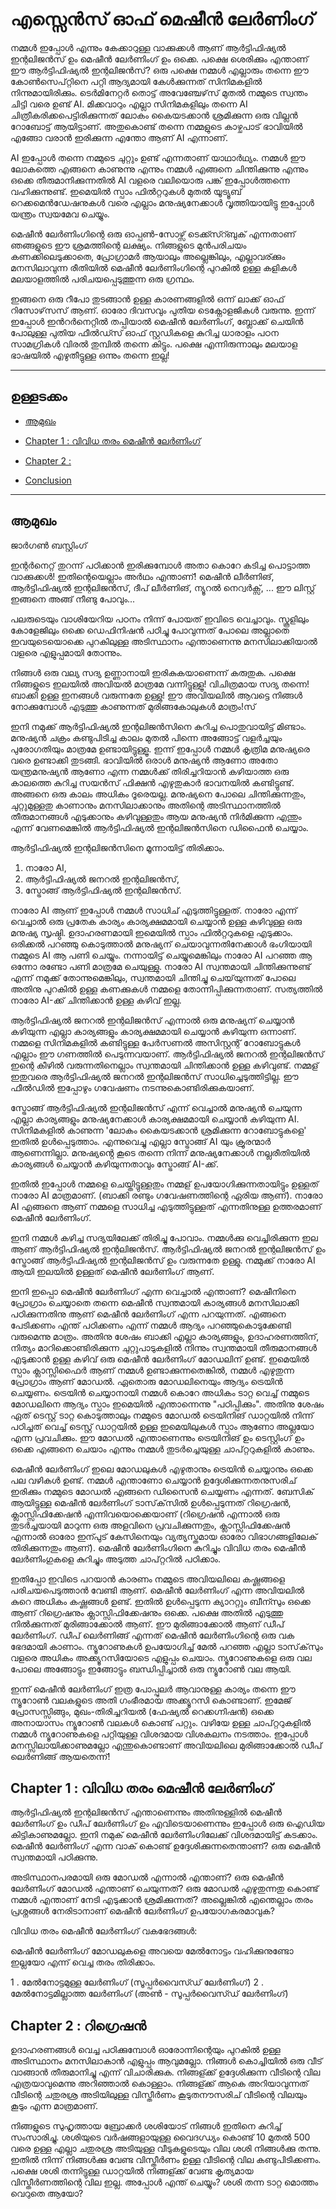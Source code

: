 # എസ്സെൻസ് ഓഫ് മെഷീൻ ലേർണിംഗ്    

നമ്മൾ ഇപ്പോൾ എന്നും കേക്കാറുള്ള വാക്കുക്കൾ ആണ് ആർട്ടിഫിഷ്യൽ ഇന്റലിജൻസ് ഉം മെഷീൻ ലേർണിംഗ് ഉം ഒക്കെ. പക്ഷെ ശെരിക്കും എന്താണ് ഈ ആർട്ടിഫിഷ്യൽ ഇന്റലിജൻസ്? ഒരു പക്ഷെ നമ്മൾ എല്ലാരും തന്നെ ഈ കോൺസെപ്റ്റിനെ പറ്റി ആദ്യമായി കേൾക്കുന്നത് സിനിമകളിൽ നിന്നുമായിരിക്കും. ടെർമിനേറ്റർ തൊട്ട് അവേഞ്ചേഴ്‌സ് മുതൽ നമ്മുടെ സ്വന്തം ചിട്ടി വരെ ഉണ്ട് AI. മിക്കവാറും എല്ലാ സിനിമകളിലും തന്നെ AI ചിത്രീകരിക്കപെട്ടിരിക്കുന്നത് ലോകം കൈയടക്കാൻ ശ്രമിക്കുന്ന ഒരു വില്ലൻ റോബോട്ട് ആയിട്ടാണ്. അതുകൊണ്ട് തന്നെ നമ്മളുടെ കാഴ്ചപാട് ഭാവിയിൽ എങ്ങോ വരാൻ ഇരിക്കുന്ന എന്തോ ആണ് AI എന്നാണ്. 

AI ഇപ്പോൾ തന്നെ നമ്മുടെ ചുറ്റും ഉണ്ട് എന്നതാണ് യാഥാർഥ്യം. നമ്മൾ ഈ ലോകത്തെ എങ്ങനെ കാണുന്നു എന്നും നമ്മൾ എങ്ങനെ ചിന്തിക്കുന്നു എന്നും ഒക്കെ തീരുമാനിക്കുന്നതിൽ AI വളരെ വലിയൊരു പങ്ക് ഇപ്പോൾത്തന്നെ വഹിക്കുന്നുണ്ട്. ഇമെയിൽ സ്പാം ഫിൽറ്ററുകൾ മുതൽ യൂട്യൂബ് റെക്കമെൻഡേഷനുകൾ വരെ എല്ലാം മനുഷ്യനേക്കാൾ വൃത്തിയായിട്ടു ഇപ്പോൾ യന്ത്രം സ്വയമേവ ചെയ്യും. 

മെഷീൻ ലേർണിംഗിന്റെ ഒരു ഓപ്പൺ-സോഴ്സ് ടെക്ക്സ്റ്ബുക് എന്നതാണ് ഞങ്ങളുടെ ഈ ശ്രമത്തിന്റെ ലക്ഷ്യം. നിങ്ങളുടെ മുൻപരിചയം കണക്കിലെടുക്കാതെ, പ്രോഗ്രാമർ ആയാലും അല്ലെങ്കിലും, എല്ലാവര്ക്കും മനസിലാവുന്ന രീതിയിൽ മെഷീൻ ലേർണിംഗിന്റെ പുറകിൽ ഉള്ള കളികൾ മലയാളത്തിൽ പരിചയപ്പെടുത്തുന്ന ഒരു ഗ്രന്ഥം. 

ഇങ്ങനെ ഒരു റീപോ തുടങ്ങാൻ ഉള്ള കാരണങ്ങളിൽ ഒന്ന് ലാക്ക് ഓഫ് റിസോഴ്‌സസ് ആണ്. ഓരോ ദിവസവും പുതിയ ടെക്നോളജികൾ വരുന്നു. ഇന്ന് ഇപ്പോൾ ഇൻറർനെറ്റിൽ തപ്പിയാൽ മെഷീൻ ലേർണിംഗ്, ബ്ലോക്ക് ചെയിൻ പോലുള്ള പുതിയ ഫീൽഡ്സ് ഓഫ് സ്റ്റഡികളെ കുറിച്ച ധാരാളം പഠന സാമഗ്രികൾ വിരൽ തുമ്പിൽ തന്നെ കിട്ടും. പക്ഷെ എന്നിരുന്നാലും മലയാള ഭാഷയിൽ എഴുതീട്ടുള്ള ഒന്നും തന്നെ ഇല്ല! 

 

---

## ഉള്ളടക്കം 

- [ആമുഖം](#ആമുഖം) 

- [Chapter 1 : വിവിധ തരം മെഷീൻ ലേർണിംഗ്](#chapter-1) 

- [Chapter 2 : ](#chapter-2)

- [Conclusion](#conclusion)

---

##  ആമുഖം

ജാർഗൺ ബസ്റ്റിംഗ്    

ഇന്റർനെറ്റ് തുറന്ന് പഠിക്കാൻ ഇരിക്കുമ്പോൾ അതാ കൊറേ കടിച്ച പൊട്ടാത്ത വാക്കുക്കൾ! ഇതിന്റെയെല്ലാം അർഥം എന്താണ്! മെഷീൻ ലീർണിങ്, ആർട്ടിഫിഷ്യൽ ഇന്റലിജൻസ്, ദീപ് ലീർണിങ്, ന്യൂറൽ നെറ്വർക്സ്, ... ഈ ലിസ്റ്റ് ഇങ്ങനെ അങ്ങ് നീണ്ടു പോവും...

പലരുടെയും വാശിയേറിയ പഠനം നിന്ന് പോയത് ഇവിടെ വെച്ചാവും. സ്കൂളിലും കോളേജിലും ഒക്കെ ഡെഫിനിഷൻ പഠിച്ചു പോവുന്നത് പോലെ അല്ലാതെ ഇവയുടെയൊക്കെ പുറകിലുള്ള അടിസ്ഥാനം എന്താണെന്നു മനസിലാക്കിയാൽ വളരെ എളുപ്പമായി തോന്നും. 

നിങ്ങൾ ഒരു വല്യ സദ്യ ഉണ്ണാനായി ഇരികുകയാണെന്ന് കരുതുക. പക്ഷെ നിങ്ങളുടെ ഇലയിൽ അവിയൽ മാത്രമേ വന്നിട്ടുള്ളൂ! വിചിത്രമായ സദ്യ തന്നെ! ബാക്കി ഉള്ള ഇനങ്ങൾ വരുന്നതേ ഉള്ളു! ഈ അവിയലിൽ ആവട്ടെ നിങ്ങൾ നോക്കുമ്പോൾ എടുത്തു കാണുന്നത് മുരിങ്ങകോലുകൾ മാത്രം!സ്

ഇനി നമുക്ക് ആർട്ടിഫിഷ്യൽ ഇന്റലിജൻസിനെ കുറിച്ച പൊതുവായിട്ട് മിണ്ടാം. മനുഷ്യൻ ചക്രം കണ്ടുപിടിച്ച കാലം മുതൽ പിന്നെ അങ്ങോട്ട് വളർച്ചയും പുരോഗതിയും മാത്രമേ ഉണ്ടായിട്ടുള്ളൂ. ഇന്ന് ഇപ്പോൾ നമ്മൾ കൃത്രിമ മനുഷ്യരെ വരെ ഉണ്ടാക്കി തുടങ്ങി. ഭാവിയിൽ ഒരാൾ മനുഷ്യൻ ആണോ അതോ യന്ത്രമനുഷ്യൻ ആണോ എന്ന നമ്മൾക്ക് തിരിച്ചറിയാൻ കഴിയാത്ത ഒരു കാലത്തെ കുറിച്ച സയൻസ് ഫിക്ഷൻ എഴുതുകാർ ഭാവനയിൽ കണ്ടിട്ടുണ്ട്. അങ്ങനെ ഒരു കാലം അധികം ദൂരെയല്ല. മനുഷ്യനെ പോലെ ചിന്തിക്കുന്നതും, ചുറ്റുമുള്ളതു കാണാനും മനസിലാക്കാനും അതിന്റെ അടിസ്ഥാനത്തിൽ തീരുമാനങ്ങൾ എടുക്കാനും കഴിവുള്ളതും ആയ മനുഷ്യൻ നിർമിക്കുന്ന എന്തും എന്ന് വേണമെങ്കിൽ ആർട്ടിഫിഷ്യൽ ഇന്റലിജൻസിനെ ഡിഫൈൻ ചെയ്യാം. 

ആർട്ടിഫിഷ്യൽ ഇന്റലിജൻസിനെ മൂന്നായിട്ട് തിരിക്കാം. 
1) നാരോ AI, 
2) ആർട്ടിഫിഷ്യൽ ജനറൽ ഇന്റലിജൻസ്, 
3) സ്ട്രോങ്ങ് ആർട്ടിഫിഷ്യൽ ഇന്റലിജൻസ്. 

നാരോ AI ആണ് ഇപ്പോൾ നമ്മൾ സാധിച് എടുത്തിട്ടുള്ളത്. നാരോ എന്ന് വെച്ചാൽ ഒരു പ്രതേക കാര്യം കാര്യക്ഷമമായി ചെയ്യാൻ ഉള്ള കഴിവുള്ള ഒരു മനുഷ്യ സൃഷ്ഠി. ഉദാഹരണമായി ഇമെയിൽ സ്പാം ഫിൽറ്ററുകളെ എടുക്കാം. ഒരിക്കൽ പറഞ്ഞു കൊടുത്താൽ മനുഷ്യന് ചെയാവുന്നതിനേക്കാൾ ഭംഗിയായി നമ്മുടെ AI ആ പണി ചെയ്യും. നന്നായിട്ട് ചെയ്യുമെങ്കിലും നാരോ AI പറഞ്ഞ ആ ഒന്നോ രണ്ടോ പണി മാത്രമേ ചെയുള്ളു. നാരോ AI സ്വന്തമായി ചിന്തിക്കുന്നുണ്ട് എന്ന് നമുക്ക് തോന്നുമെങ്കിലും, സ്വന്തമായി ചിന്തിച്ചു ചെയ്‌യുന്നത് പോലെ അതിനു പുറകിൽ ഉള്ള കണക്കുകൾ നമ്മളെ തോന്നിപ്പിക്കുന്നതാണ്. സത്യത്തിൽ നാരോ AI-ക്ക് ചിന്തിക്കാൻ ഉള്ള കഴിവ് ഇല്ല.

ആർട്ടിഫിഷ്യൽ ജനറൽ ഇന്റലിജൻസ് എന്നാൽ ഒരു മനുഷ്യന് ചെയ്യാൻ കഴിയുന്ന എല്ലാ കാര്യങ്ങളും കാര്യക്ഷമമായി ചെയ്യാൻ കഴിയുന്ന ഒന്നാണ്. നമ്മളെ സിനിമകളിൽ കണ്ടിട്ടുള്ള പേർസണൽ അസിസ്റ്റന്റ് റോബോട്ടുകൾ എല്ലാം ഈ ഗണത്തിൽ പെടുന്നവയാണ്. ആർട്ടിഫിഷ്യൽ ജനറൽ ഇന്റലിജൻസ് ഇന്റെ കീഴിൽ വരുന്നതിനെല്ലാം സ്വന്തമായി ചിന്തിക്കാൻ ഉള്ള കഴിവുണ്ട്. നമ്മള് ഇതുവരെ ആർട്ടിഫിഷ്യൽ ജനറൽ ഇന്റലിജൻസ് സാധിച്ചെടുത്തിട്ടില്ല. ഈ ഫീൽഡിൽ ഇപ്പോഴും ഗവേഷണം നടന്നുകൊണ്ടിരിക്കുകയാണ്.

സ്ട്രോങ്ങ് ആർട്ടിഫിഷ്യൽ ഇന്റലിജൻസ് എന്ന് വെച്ചാൽ മനുഷ്യൻ ചെയുന്ന എല്ലാ കാര്യങ്ങളും മനുഷ്യനേക്കാൾ കാര്യക്ഷമമായി ചെയ്യാൻ കഴിയുന്ന AI. സിനിമകളിൽ കാണുന്ന 'ലോകം കൈയടക്കാൻ ശ്രമിക്കുന്ന റോബോട്ടുകളെ' ഇതിൽ ഉൾപ്പെടുത്താം. എന്നുവെച്ചു എല്ലാ സ്ട്രോങ്ങ് AI യും ക്രൂരന്മാർ ആണെന്നില്ലാ. മനുഷ്യൻ്റെ കൂടെ തന്നെ നിന്ന് മനുഷ്യനേക്കാൾ നല്ലരീതിയിൽ കാര്യങ്ങൾ ചെയ്യാൻ കഴിയുന്നതാവും സ്ട്രോങ്ങ് AI-ക്ക്.

ഇതിൽ ഇപ്പോൾ നമ്മളെ ചെയ്തിട്ടുള്ളതും നമ്മള് ഉപയോഗിക്കുന്നതായിട്ടും ഉള്ളത് നാരോ AI മാത്രമാണ്. (ബാക്കി രണ്ടും ഗവേഷണത്തിന്റെ ഏരിയ ആണ്). നാരോ AI  എങ്ങനെ ആണ് നമ്മളെ സാധിച്ച എടുത്തിട്ടുള്ളത് എന്നതിനുള്ള ഉത്തരമാണ് മെഷീൻ ലേർണിംഗ്.

ഇനി നമ്മൾ കഴിച്ച സദ്യയിലേക്ക് തിരിച്ചു പോവാം. നമ്മൾക്കു വെച്ചിരിക്കുന്ന ഇല ആണ് ആർട്ടിഫിഷ്യൽ ഇന്റലിജൻസ്. ആർട്ടിഫിഷ്യൽ ജനറൽ ഇന്റലിജൻസ് ഉം സ്ട്രോങ്ങ് ആർട്ടിഫിഷ്യൽ ഇന്റലിജൻസ് ഉം വരുന്നതേ ഉള്ളു. നമ്മുക്ക് നാരോ AI  ആയി ഇലയിൽ ഉള്ളത് മെഷീൻ ലേർണിംഗ് ആണ്. 

ഇനി ഇപ്പൊ മെഷീൻ ലേർണിംഗ് എന്ന വെച്ചാൽ എന്താണ്? മെഷീനിനെ പ്രോഗ്രാം ചെയ്യാതെ തന്നെ മെഷീൻ സ്വന്തമായി കാര്യങ്ങൾ മനസിലാക്കി പഠിക്കുന്നതിനു ആണ് മെഷീൻ ലേർണിംഗ് എന്ന പറയുന്നത്. എങ്ങനെ പേടിക്കണം എന്ത് പഠിക്കണം എന്ന് നമ്മൾ ആദ്യം പറഞ്ഞുകൊടുക്കേണ്ടി വരുമെന്നു മാത്രം. അതിനു ശേഷം ബാക്കി എല്ലാ കാര്യങ്ങളും, ഉദാഹരണത്തിന്, നിത്യം മാറിക്കൊണ്ടിരിക്കുന്ന ചുറ്റുപാടുകളിൽ നിന്നും സ്വന്തമായി തീരുമാനങ്ങൾ എടുക്കാൻ ഉള്ള കഴിവ് ഒരു മെഷീൻ ലേർണിംഗ് മോഡലിന് ഉണ്ട്. ഇമെയിൽ സ്പാം ക്ലാസ്സിഫൈർ ആണ് നമ്മൾ ഉണ്ടാക്കുന്നതെങ്കിൽ, നമ്മൾ എഴുതുന്ന പ്രോഗ്രാം ആണ് മോഡൽ. ഏതൊരു മോഡലിനെയും ആദ്യം ട്രെയിൻ ചെയ്യണം. ട്രെയിൻ ചെയ്യാനായി നമ്മൾ കൊറേ അധികം ടാറ്റ വെച്ച് നമ്മുടെ മോഡലിനെ ആദ്യം സ്പാം ഇമെയിൽ എന്താന്നെന്നു "പഠിപ്പിക്കും". അതിനു ശേഷം ഏത് ടെസ്റ്റ് ടാറ്റ കൊടുത്താലും നമ്മുടെ മോഡൽ ട്രെയിനിങ് ഡാറ്റയിൽ നിന്ന് പഠിച്ചത് വെച്ച് ടെസ്റ്റ് ഡാറ്റയിൽ ഉള്ള ഇമെയിലുകൾ സ്പാം ആണോ അല്ലയോ എന്ന പ്രവചിക്കും. ഈ മോഡൽ എന്താണെന്നും ട്രെയിനിങ് ഉം ടെസ്റ്റിംഗ് ഉം ഒക്കെ എങ്ങനെ ചെയാം എന്നും നമ്മൾ തുടർച്ചെയുള്ള ചാപ്റ്ററുകളിൽ കാണും. 

മെഷീൻ ലേർണിംഗ് ഇലെ മോഡലുകൾ എഴുതാനും ട്രെയിൻ ചെയ്യാനും ഒക്കെ പല വഴികൾ ഉണ്ട്. നമ്മൾ എന്താണോ ചെയ്യാൻ ഉദ്ദേശിക്കുന്നതനുസരിച് ഇരിക്കും നമ്മുടെ മോഡൽ എങ്ങനെ ഡിസൈൻ ചെയ്യണം എന്നത്. ബേസിക് ആയിട്ടുള്ള മെഷീൻ ലേർണിംഗ് ടാസ്‌ക്‌സിൽ ഉൾപ്പെടുന്നത് റിഗ്രെഷൻ, ക്ലാസ്സിഫിക്കേഷൻ എന്നിവയൊക്കെയാണ് (റിഗ്രെഷൻ എന്നാൽ ഒരു തുടർച്ചയായി മാറുന്ന ഒരു അളവിനെ പ്രവചിക്കുന്നതും, ക്ലാസ്സിഫിക്കേഷൻ എന്നാൽ ഓരോ ഇന്പുട് കേസിനെയും വ്യത്യസ്തമായ ഓരോ വിഭാഗങ്ങളിലേക് തിരിക്കുന്നതും ആണ്). മെഷീൻ ലേർണിംഗിനെ കുറിച്ചും വിവിധ തരം മെഷീൻ ലേർണിംഗുകളെ കുറിച്ചും അടുത്ത ചാപ്റ്ററിൽ പഠിക്കാം. 

ഇതിപ്പോ ഇവിടെ പറയാൻ കാരണം നമ്മുടെ അവിയലിലെ കഷ്ണങ്ങളെ പരിചയപെടുത്താൻ വേണ്ടി ആണ്. മെഷീൻ ലേർണിംഗ് എന്ന അവിയലിൽ കുറെ അധികം കഷ്ണങ്ങൾ ഉണ്ട്. ഇതിൽ ഉൾപ്പെടുന്ന ക്യാററ്റും ബീന്സും ഒക്കെ ആണ് റിഗ്രെഷനും ക്ലാസ്സിഫിക്കേഷനും ഒക്കെ. പക്ഷെ അതിൽ എടുത്തു നിൽക്കുന്നത് മുരിങ്ങാക്കോൽ ആണ്. ഈ മുരിങ്ങാക്കോൽ ആണ് ഡീപ് ലേർണിംഗ്. ഡീപ് ലെർണിങ്ങ് എന്നത് മെഷീൻ ലേർണിംഗിന്റെ ഒരു വക ഭേദമായി കാണാം. ന്യൂറോണുകൾ ഉപയോഗിച്ച് മേൽ പറഞ്ഞ എല്ലാ ടാസ്‌ക്‌സും വളരെ അധികം അക്ക്യൂറസിയോടെ എളുപ്പം ചെയാം. ന്യൂറോണുകളെ ഒരു വല പോലെ അങ്ങോട്ടും ഇങ്ങോട്ടും ബന്ധിപ്പിച്ചാൽ ഒരു ന്യൂറോൺ വല ആയി. 

ഇന്ന് മെഷീൻ ലേർണിംഗ് ഇത്ര പോപ്പുലർ ആവാനുള്ള കാര്യം തന്നെ ഈ ന്യൂറോൺ വലകളുടെ അതി ഗംഭീരമായ അക്ക്യൂറസി കൊണ്ടാണ്. ഇമേജ് പ്രോസസ്സിങ്ങും, മുഖം-തിരിച്ചറിയൽ (ഫേഷ്യൽ റെക്കഗ്നിഷൻ) ഒക്കെ അനായാസം ന്യൂറോൺ വലകൾ കൊണ്ട് പറ്റും. വഴിയേ ഉള്ള ചാപ്റ്ററുകളിൽ നമ്മൾ ന്യൂറോണുകളെ പറ്റിയുള്ള വിശദമായ വിശകലനം നടത്താം. ഇപ്പോൾ മനസ്സിലായിക്കാണുമല്ലോ എന്തുകൊണ്ടാണ് അവിയലിലെ മുരിങ്ങാക്കോൽ ഡീപ് ലെർണിങ്ങ് ആയതെന്ന്!  


## Chapter 1 : വിവിധ തരം മെഷീൻ ലേർണിംഗ് 

ആർട്ടിഫിഷ്യൽ ഇന്റലിജൻസ് എന്താണെന്നും അതിനുള്ളിൽ മെഷീൻ ലേർണിംഗ് ഉം ഡീപ് ലേർണിംഗ് ഉം എവിടെയാണെന്നും ഇപ്പോൾ ഒരു ഐഡിയ കിട്ടികാണുമല്ലോ. ഇനി നമുക് മെഷീൻ ലേർണിംഗിലേക്ക് വിശദമായിട്ട് കടക്കാം. മെഷീൻ ലേർണിംഗ് എന്ന വാക് കൊണ്ട് ഉദ്ദേശിക്കുന്നതെന്താണ്? ഒരു മെഷീൻ സ്വന്തമായി പഠിക്കുന്നു.

അടിസ്ഥാനപരമായി ഒരു മോഡൽ എന്നാൽ എന്താണ്? ഒരു മെഷീൻ ലേർണിംഗ് മോഡൽ എന്താണ് ചെയുന്നത്? ഒരു മോഡൽ എഴുതുന്നതു കൊണ്ട് നമ്മൾ എന്താണ് നേടി എടുക്കാൻ ശ്രമിക്കുന്നത്? അല്ലെങ്കിൽ എന്തെല്ലാം തരം പ്രശ്നങ്ങൾ നേരിടാനാണ് മെഷീൻ ലേർണിംഗ് ഉപയോഗകരമാവുക? 

വിവിധ തരം മെഷീൻ ലേർണിംഗ് വകഭേദങ്ങൾ:

മെഷീൻ ലേർണിംഗ് മോഡലുകളെ അവയെ മേൽനോട്ടം വഹിക്കുനുണ്ടോ ഇല്ലയോ എന്ന് വെച്ച തരം തിരിക്കാം. 

1 . മേൽനോട്ടമുള്ള ലേർണിംഗ് (സൂപ്പർവൈസ്ഡ് ലേർണിംഗ്)
2 . മേൽനോട്ടമില്ലാത്ത ലേർണിംഗ് (അൺ - സൂപ്പർവൈസ്ഡ് ലേർണിംഗ്)





## Chapter 2 : റിഗ്രെഷൻ

ഉദാഹരണങ്ങൾ വെച്ച പഠിക്കുമ്പോൾ ഓരോന്നിന്റെയും പുറകിൽ ഉള്ള അടിസ്ഥാനം മനസിലാകാൻ എളുപ്പം ആവുമല്ലോ. നിങ്ങൾ കൊച്ചിയിൽ ഒരു വീട് വാങ്ങാൻ തീരുമാനിച്ചു എന്ന് വിചാരിക്കുക. നിങ്ങള്ക്ക് ഉദ്ദേശിക്കുന്ന വീടിന്റെ വില എത്രയാവുമെന്നു അറിഞ്ഞാൽ കൊള്ളാം. നിങ്ങള്ക്ക് ആകെ അറിയാവുന്നത് വീടിന്റെ ചതുരശ്ര അടിയിലുള്ള വിസ്തീർണം കൂടുതനൗസരിച് വീടിന്റെ വിലയും കൂടും എന്ന മാത്രമാണ്.

നിങ്ങളുടെ സുഹൃത്തായ ബ്രോക്കർ ശശിയോട് നിങ്ങൾ ഇതിനെ കുറിച്ച് സംസാരിച്ചു. ശശിയുടെ വർഷങ്ങളായുള്ള വൈദഗ്ധ്യം കൊണ്ട് 10  മുതൽ 500 വരെ ഉള്ള എല്ലാ ചതുരശ്ര അടിയുള്ള വീടുകളുടെയും വില ശശി നിങ്ങൾക്കു തന്നു. ഇതിൽ നിന്ന് നിങ്ങൾക്കു വേണ്ട വിസ്തീർണം ഉള്ള  വീടിന്റെ വില കണ്ടുപിടിക്കണം. പക്ഷെ ശശി തന്നിട്ടുള്ള ഡാറ്റയിൽ നിങ്ങള്ക്ക് വേണ്ട കൃത്യമായ വിസ്തീർണത്തിന്റെ വില ഇല്ല. അപ്പോൾ എന്ത് ചെയ്യും? ശശി തന്ന ടാറ്റ മൊത്തം വെറുതെ ആയോ?


